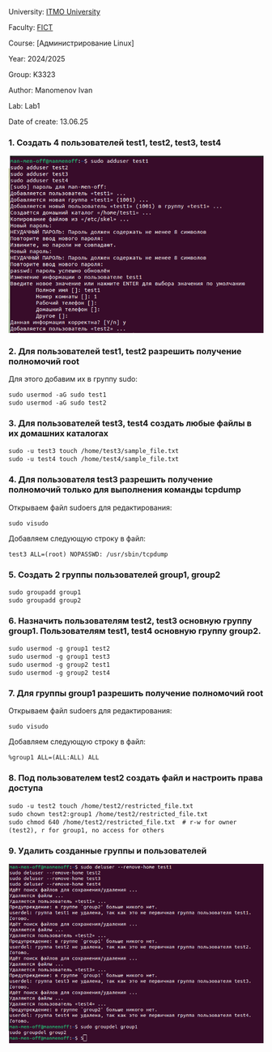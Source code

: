 University: [ITMO University](https://itmo.ru/ru/)

Faculty: [FICT](https://fict.itmo.ru)

Course: [Администрирование Linux]

Year: 2024/2025

Group: K3323

Author: Manomenov Ivan

Lab: Lab1

Date of create: 13.06.25

### 1. Создать 4 пользователей test1, test2, test3, test4

![](https://github.com/IvanManomenov/linux2025spring/blob/main/lab1/lab1-1.png)

### 2. Для пользователей test1, test2 разрешить получение полномочий root
Для этого добавим их в группу sudo:
```
sudo usermod -aG sudo test1
sudo usermod -aG sudo test2
```

### 3. Для пользователей test3, test4 создать любые файлы в их домашних каталогах
```
sudo -u test3 touch /home/test3/sample_file.txt
sudo -u test4 touch /home/test4/sample_file.txt
```

### 4. Для пользователя test3 разрешить получение полномочий только для выполнения команды tcpdump
Открываем файл sudoers для редактирования:
```
sudo visudo
```
Добавляем следующую строку в файл:
```
test3 ALL=(root) NOPASSWD: /usr/sbin/tcpdump
```

### 5. Создать 2 группы пользователей group1, group2

```
sudo groupadd group1
sudo groupadd group2
```

### 6. Назначить пользователям test2, test3 основную группу group1. Пользователям test1, test4 основную группу group2.
```
sudo usermod -g group1 test2
sudo usermod -g group1 test3
sudo usermod -g group2 test1
sudo usermod -g group2 test4
```

### 7. Для группы group1 разрешить получение полномочий root
Открываем файл sudoers для редактирования:
```
sudo visudo
```
Добавляем следующую строку в файл:
```
%group1 ALL=(ALL:ALL) ALL
```

### 8. Под пользователем test2 создать файл и настроить права доступа
```
sudo -u test2 touch /home/test2/restricted_file.txt
sudo chown test2:group1 /home/test2/restricted_file.txt
sudo chmod 640 /home/test2/restricted_file.txt  # r-w for owner (test2), r for group1, no access for others
```

### 9. Удалить созданные группы и пользователей
![](https://github.com/IvanManomenov/linux2025spring/blob/main/lab1/lab1-2.png)
